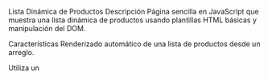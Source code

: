 Lista Dinámica de Productos
Descripción
Página sencilla en JavaScript que muestra una lista dinámica de productos usando plantillas HTML básicas y manipulación del DOM.

Características
Renderizado automático de una lista de productos desde un arreglo.

Utiliza un <template> para una estructura HTML reutilizable.

Botón que permite agregar un nuevo producto al final de la lista.

Separación clara entre lógica de datos y renderización.
